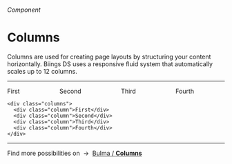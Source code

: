 <h6 class="subtitle is-5 has-text-grey has-text-weight-semibold">Component</h6><h1 class="title is-1 has-text-weight-bold">Columns</h1>
<p class="subtitle is-5">
    <span class="has-text-weight-semibold">Columns</span> are used for creating page layouts by structuring your content horizontally. Biings DS uses a responsive fluid system that automatically scales up to 12 columns.
</p>

<hr class="is-large is-visible">

<div class="box has-background-light is-marginless is-relaxed">
<div class="columns">
    <div class="column">
      <div class="notification has-text-weight-semibold is-primary">First</div>
    </div>
    <div class="column">
      <div class="notification has-text-weight-semibold is-danger">Second</div>
    </div>
    <div class="column">
      <div class="notification has-text-weight-semibold is-warning">Third</div>
    </div>
    <div class="column">
      <div class="notification has-text-weight-semibold is-success">Fourth</div>
    </div>
  </div>
</div>

    <div class="columns">
      <div class="column">First</div>
      <div class="column">Second</div>
      <div class="column">Third</div>
      <div class="column">Fourth</div>
    </div>

<hr class="is-large">

<div class="box is-bordered">
    Find more possibilities on &nbsp;→&nbsp; <a href="https://bulma.io/documentation/columns/" target="blank">Bulma / <strong>Columns</strong></a>
</div>